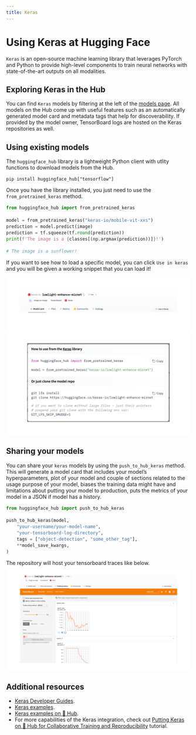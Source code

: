 ```yaml
---
title: Keras
---
```


# Using Keras at Hugging Face

`Keras` is an open-source machine learning library that leverages PyTorch and Python to provide high-level components to train neural networks with state-of-the-art outputs on all modalities.

## Exploring Keras in the Hub

You can find `Keras` models by filtering at the left of the [models page](https://huggingface.co/models?library=keras&sort=downloads). All models on the Hub come up with useful features such as an automatically generated model card and metadata tags that help for discoverability. If provided by the model owner, TensorBoard logs are hosted on the Keras repositories as well.


## Using existing models

The `huggingface_hub` library is a lightweight Python client with utlity functions to download models from the Hub.

```
pip install huggingface_hub["tensorflow"]
```

Once you have the library installed, you just need to use the `from_pretrained_keras` method. 

```py
from huggingface_hub import from_pretrained_keras

model = from_pretrained_keras("keras-io/mobile-vit-xxs")
prediction = model.predict(image)
prediction = tf.squeeze(tf.round(prediction))
print(f'The image is a {classes[(np.argmax(prediction))]}!')

# The image is a sunflower!
```


If you want to see how to load a specific model, you can click `Use in keras` and you will be given a working snippet that you can load it! 

![snippet](docs/assets/hub/keras_snippet1.png)
![snippet](docs/assets/hub/keras_snippet2.png)

## Sharing your models

You can share your `keras` models by using the `push_to_hub_keras` method. This will generate a model card that includes your model’s hyperparameters, plot of your model and couple of sections related to the usage purpose of your model, biases the training data might have and limitations about putting your model to production, puts the metrics of your model in a JSON if model has a history. 

```py
from huggingface_hub import push_to_hub_keras

push_to_hub_keras(model,
    "your-username/your-model-name",
    "your-tensorboard-log-directory",
    tags = ["object-detection", "some_other_tag"],
    **model_save_kwargs,
)
```
The repository will host your tensorboard traces like below.
![TensorBoard](docs/assets/hub/keras_tensorboard.png)

## Additional resources

* [Keras Developer Guides](https://keras.io/guides/).
* [Keras examples](https://keras.io/examples/).
* [Keras examples on 🤗 Hub](https://huggingface.co/keras-io).
* For more capabilities of the Keras integration, check out [Putting Keras on 🤗 Hub for Collaborative Training and Reproducibility](https://merveenoyan.medium.com/putting-keras-on-hub-for-collaborative-training-and-reproducibility-9018301de877) tutorial.

